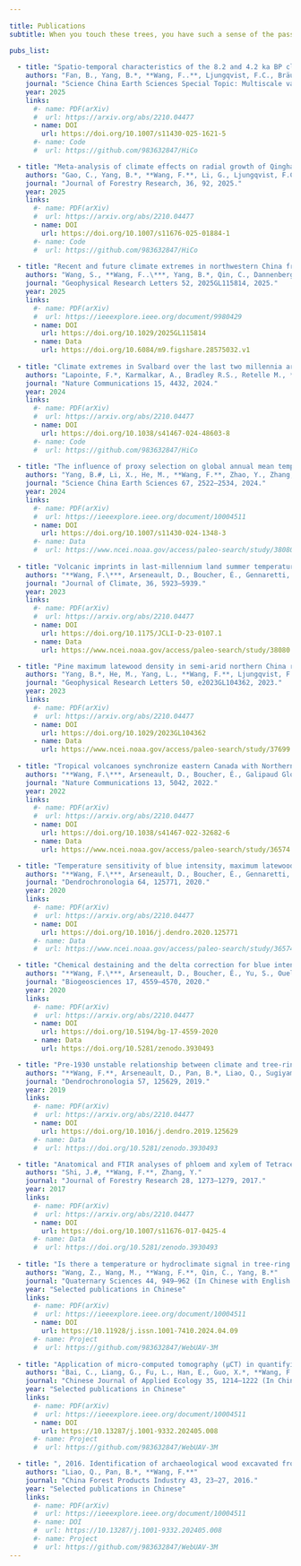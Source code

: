 ```yaml
---
 
title: Publications
subtitle: When you touch these trees, you have such a sense of the passage of time, of history

pubs_list:
  
  - title: "Spatio-temporal characteristics of the 8.2 and 4.2 ka BP climate events in the East Asian summer monsoon region recorded by stalagmite δ18O data"
    authors: "Fan, B., Yang, B.*, **Wang, F..**, Ljungqvist, F.C., Bräuning, A."
    journal: "Science China Earth Sciences Special Topic: Multiscale variability of the Asian summer monsoon and associated climate modes, 1–14, 2025."
    year: 2025
    links:
      #- name: PDF(arXiv)
      #  url: https://arxiv.org/abs/2210.04477
      - name: DOI
        url: https://doi.org/10.1007/s11430-025-1621-5
      #- name: Code
      #  url: https://github.com/983632847/HiCo

  - title: "Meta-analysis of climate effects on radial growth of Qinghai spruce in northwestern China"
    authors: "Gao, C., Yang, B.*, **Wang, F.**, Li, G., Ljungqvist, F.C., Bräuning, A., Belokopytova, L.V., Vaganov, E.A."
    journal: "Journal of Forestry Research, 36, 92, 2025."
    year: 2025
    links:
      #- name: PDF(arXiv)
      #  url: https://arxiv.org/abs/2210.04477
      - name: DOI
        url: https://doi.org/10.1007/s11676-025-01884-1
      #- name: Code
      #  url: https://github.com/983632847/HiCo
  
  - title: "Recent and future climate extremes in northwestern China from millennial tree-ring records"
    authors: "Wang, S., **Wang, F..\***, Yang, B.*, Qin, C., Dannenberg, M.P."
    journal: "Geophysical Research Letters 52, 2025GL115814, 2025."
    year: 2025
    links:
      #- name: PDF(arXiv)
      #  url: https://ieeexplore.ieee.org/document/9980429
      - name: DOI
        url: https://doi.org/10.1029/2025GL115814
      - name: Data
        url: https://doi.org/10.6084/m9.figshare.28575032.v1
  
  - title: "Climate extremes in Svalbard over the last two millennia are linked to atmospheric blocking"
    authors: "Lapointe, F.*, Karmalkar, A., Bradley R.S., Retelle M., **Wang, F.**"
    journal: "Nature Communications 15, 4432, 2024."
    year: 2024
    links:
      #- name: PDF(arXiv)
      #  url: https://arxiv.org/abs/2210.04477
      - name: DOI
        url: https://doi.org/10.1038/s41467-024-48603-8
      #- name: Code
      #  url: https://github.com/983632847/HiCo
  
  - title: "The influence of proxy selection on global annual mean temperature reconstructions during the Common Era"
    authors: "Yang, B.#, Li, X., He, M., **Wang, F.**, Zhao, Y., Zhang, P., Wang, J"
    journal: "Science China Earth Sciences 67, 2522–2534, 2024."
    year: 2024
    links:
      #- name: PDF(arXiv)
      #  url: https://ieeexplore.ieee.org/document/10004511
      - name: DOI
        url: https://doi.org/10.1007/s11430-024-1348-3
      #- name: Data
      #  url: https://www.ncei.noaa.gov/access/paleo-search/study/38080
  
  - title: "Volcanic imprints in last-millennium land summer temperatures in the circum North-Atlantic area, 2023"
    authors: "**Wang, F.\***, Arseneault, D., Boucher, É., Gennaretti, F., Lapointe, F., Yu, S., Francus, P"
    journal: "Journal of Climate, 36, 5923–5939."
    year: 2023
    links:
      #- name: PDF(arXiv)
      #  url: https://arxiv.org/abs/2210.04477
      - name: DOI
        url: https://doi.org/10.1175/JCLI-D-23-0107.1
      - name: Data
        url: https://www.ncei.noaa.gov/access/paleo-search/study/38080

  - title: "Pine maximum latewood density in semi-arid northern China records hydroclimate rather than temperature"
    authors: "Yang, B.*, He, M., Yang, L., **Wang, F.**, Ljungqvist, F."
    journal: "Geophysical Research Letters 50, e2023GL104362, 2023."
    year: 2023
    links:
      #- name: PDF(arXiv)
      #  url: https://arxiv.org/abs/2210.04477
      - name: DOI
        url: https://doi.org/10.1029/2023GL104362
      - name: Data
        url: https://www.ncei.noaa.gov/access/paleo-search/study/37699
  
  - title: "Tropical volcanoes synchronize eastern Canada with Northern Hemisphere millennial temperature variability"
    authors: "**Wang, F.\***, Arseneault, D., Boucher, É., Galipaud Gloaguen, G., Deharte, A., Yu, S."
    journal: "Nature Communications 13, 5042, 2022."
    year: 2022
    links:
      #- name: PDF(arXiv)
      #  url: https://arxiv.org/abs/2210.04477
      - name: DOI
        url: https://doi.org/10.1038/s41467-022-32682-6
      - name: Data
        url: https://www.ncei.noaa.gov/access/paleo-search/study/36574

  - title: "Temperature sensitivity of blue intensity, maximum latewood density, and ring width data of living black spruce trees in the eastern Canadian taiga"
    authors: "**Wang, F.\***, Arseneault, D., Boucher, É., Gennaretti, F., Yu, S., Zhang, T."
    journal: "Dendrochronologia 64, 125771, 2020."
    year: 2020
    links:
      #- name: PDF(arXiv)
      #  url: https://arxiv.org/abs/2210.04477
      - name: DOI
        url: https://doi.org/10.1016/j.dendro.2020.125771
      #- name: Data
      #  url: https://www.ncei.noaa.gov/access/paleo-search/study/36574

  - title: "Chemical destaining and the delta correction for blue intensity measurements of stained lake subfossil trees"
    authors: "**Wang, F.\***, Arseneault, D., Boucher, É., Yu, S., Ouellet, S., Chaillou, G., Delwaide, A., Wang, L."
    journal: "Biogeosciences 17, 4559–4570, 2020."
    year: 2020
    links:
      #- name: PDF(arXiv)
      #  url: https://arxiv.org/abs/2210.04477
      - name: DOI
        url: https://doi.org/10.5194/bg-17-4559-2020
      - name: Data
        url: https://doi.org/10.5281/zenodo.3930493

  - title: "Pre-1930 unstable relationship between climate and tree-ring width of Pinus taiwanensis hayata in southeastern China"
    authors: "**Wang, F.**, Arseneault, D., Pan, B.*, Liao, Q., Sugiyama, J."
    journal: "Dendrochronologia 57, 125629, 2019."
    year: 2019
    links:
      #- name: PDF(arXiv)
      #  url: https://arxiv.org/abs/2210.04477
      - name: DOI
        url: https://doi.org/10.1016/j.dendro.2019.125629
      #- name: Data
      #  url: https://doi.org/10.5281/zenodo.3930493

  - title: "Anatomical and FTIR analyses of phloem and xylem of Tetracentron sinense. . "
    authors: "Shi, J.#, **Wang, F.**, Zhang, Y."
    journal: "Journal of Forestry Research 28, 1273–1279, 2017."
    year: 2017
    links:
      #- name: PDF(arXiv)
      #  url: https://arxiv.org/abs/2210.04477
      - name: DOI
        url: https://doi.org/10.1007/s11676-017-0425-4
      #- name: Data
      #  url: https://doi.org/10.5281/zenodo.3930493
       
  - title: "Is there a temperature or hydroclimate signal in tree-ring width of Qinghai spruce and Qilian juniper in the Wulan region, Qinghai Province?"
    authors: "Wang, Z., Wang, M., **Wang, F.**, Qin, C., Yang, B.*"
    journal: "Quaternary Sciences 44, 949–962 (In Chinese with English abstract), 2024."
    year: "Selected publications in Chinese"
    links:
      #- name: PDF(arXiv)
      #  url: https://ieeexplore.ieee.org/document/10004511
      - name: DOI
        url: https://10.11928/j.issn.1001-7410.2024.04.09
      #- name: Project
      #  url: https://github.com/983632847/WebUAV-3M
  
  - title: "Application of micro-computed tomography (μCT) in quantifying xylem vessels of broadleaved trees"
    authors: "Bai, C., Liang, G., Fu, L., Han, E., Guo, X.*, **Wang, F.**"
    journal: "Chinese Journal of Applied Ecology 35, 1214–1222 (In Chinese with English abstract), 2024."
    year: "Selected publications in Chinese"
    links:
      #- name: PDF(arXiv)
      #  url: https://ieeexplore.ieee.org/document/10004511
      - name: DOI
        url: https://10.13287/j.1001-9332.202405.008
      #- name: Project
      #  url: https://github.com/983632847/WebUAV-3M

  - title: ", 2016. Identification of archaeological wood excavated from Nanjing Longjiang shipyard. "
    authors: "Liao, Q., Pan, B.*, **Wang, F.**"
    journal: "China Forest Products Industry 43, 23–27, 2016."
    year: "Selected publications in Chinese"
    links:
      #- name: PDF(arXiv)
      #  url: https://ieeexplore.ieee.org/document/10004511
      #- name: DOI
      #  url: https://10.13287/j.1001-9332.202405.008
      #- name: Project
      #  url: https://github.com/983632847/WebUAV-3M
---
```

